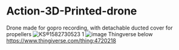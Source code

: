 # Action-3D-Printed-drone
Drone made for gopro recording, with detachable ducted cover for propellers
![KS®1582730523 1](https://user-images.githubusercontent.com/53048230/134528972-0152b4da-d7b5-4c8c-a1cb-9420443aeee4.jpg)
![image](https://user-images.githubusercontent.com/53048230/134529009-0c85e8e0-bc42-40a4-96d3-ecb3abfe1476.png)
Thingverse below 
https://www.thingiverse.com/thing:4720218
